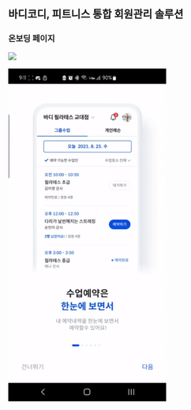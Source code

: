 ## 바디코디, 피트니스 통합 회원관리 솔루션

### 온보딩 페이지



<img width="320px" src="https://user-images.githubusercontent.com/67527360/225225643-b5f80be8-cc50-44c4-b372-05a1f11635f6.gif"/>

![](attachments/ezgif-4-6be1a48961.gif)


